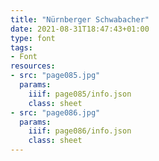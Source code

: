 ```yaml
---
title: "Nürnberger Schwabacher"
date: 2021-08-31T18:47:43+01:00
type: font
tags:
- Font
resources:
- src: "page085.jpg"
  params:
    iiif: page085/info.json
    class: sheet
- src: "page086.jpg"
  params:
    iiif: page086/info.json
    class: sheet
---
```

